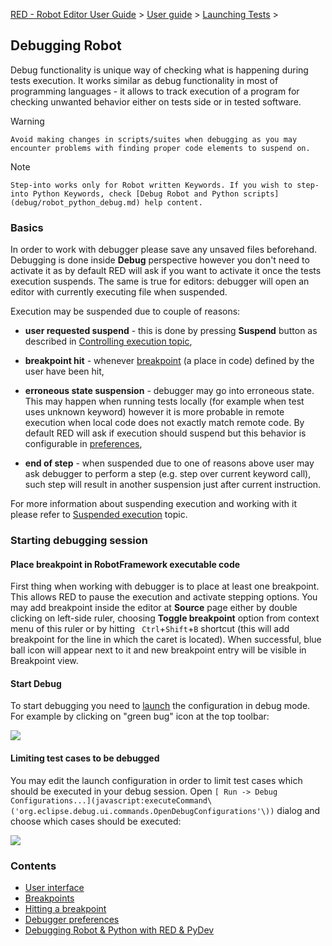 [RED - Robot Editor User Guide](index.md) > [User
guide](user_guide/user_guide.md) > [Launching
Tests](user_guide/launching.md) >

## Debugging Robot

Debug functionality is unique way of checking what is happening during tests
execution. It works similar as debug functionality in most of programming
languages - it allows to track execution of a program for checking unwanted
behavior either on tests side or in tested software.

Warning

    Avoid making changes in scripts/suites when debugging as you may encounter problems with finding proper code elements to suspend on. 

Note

    Step-into works only for Robot written Keywords. If you wish to step-into Python Keywords, check [Debug Robot and Python scripts](debug/robot_python_debug.md) help content. 

### Basics

In order to work with debugger please save any unsaved files beforehand.
Debugging is done inside **Debug** perspective however you don't need to
activate it as by default RED will ask if you want to activate it once the
tests execution suspends. The same is true for editors: debugger will open an
editor with currently executing file when suspended.

Execution may be suspended due to couple of reasons:

  * **user requested suspend** \- this is done by pressing **Suspend** button as described in [Controlling execution topic](exec_control.md), 

  * **breakpoint hit** \- whenever [breakpoint](debug/breakpoints.md) (a place in code) defined by the user have been hit, 

  * **erroneous state suspension** \- debugger may go into erroneous state. This may happen when running tests locally (for example when test uses unknown keyword) however it is more probable in remote execution when local code does not exactly match remote code. By default RED will ask if execution should suspend but this behavior is configurable in [preferences](debug/preferences.md), 

  * **end of step** \- when suspended due to one of reasons above user may ask debugger to perform a step (e.g. step over current keyword call), such step will result in another suspension just after current instruction. 

For more information about suspending execution and working with it please
refer to [ Suspended execution](debug/hitting_a_breakpoint.md) topic.

### Starting debugging session

#### Place breakpoint in RobotFramework executable code

First thing when working with debugger is to place at least one breakpoint.
This allows RED to pause the execution and activate stepping options. You may
add breakpoint inside the editor at **Source** page either by double clicking
on left-side ruler, choosing **Toggle breakpoint** option from context menu of
this ruler or by hitting ` Ctrl`+`Shift`+`B` shortcut (this will add
breakpoint for the line in which the caret is located). When successful, blue
ball icon will appear next to it and new breakpoint entry will be visible in
Breakpoint view.

#### Start Debug

To start debugging you need to [launch](ui_elements.md) the configuration in
debug mode. For example by clicking on "green bug" icon at the top toolbar:

![](images/debug_3.png)

#### Limiting test cases to be debugged

You may edit the launch configuration in order to limit test cases which
should be executed in your debug session. Open `[ Run -> Debug
Configurations...](javascript:executeCommand\('org.eclipse.debug.ui.commands.OpenDebugConfigurations'\))`
dialog and choose which cases should be executed:

![](images/debug_4.png)  

### Contents

  * [User interface](user_guide/launching/debug/ui_elements.md)
  * [Breakpoints](user_guide/launching/debug/breakpoints.md)
  * [Hitting a breakpoint](user_guide/launching/debug/hitting_a_breakpoint.md)
  * [Debugger preferences](user_guide/launching/debug/preferences.md)
  * [Debugging Robot & Python with RED & PyDev](user_guide/launching/debug/robot_python_debug.md)

